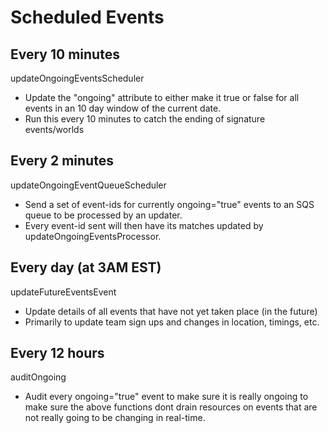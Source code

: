 # Scheduled Events

## Every 10 minutes

updateOngoingEventsScheduler

- Update the "ongoing" attribute to either make it true or false for all events in an 10 day window of the current date.
- Run this every 10 minutes to catch the ending of signature events/worlds

## Every 2 minutes

updateOngoingEventQueueScheduler

- Send a set of event-ids for currently ongoing="true" events to an SQS queue to be processed by an updater.
- Every event-id sent will then have its matches updated by updateOngoingEventsProcessor.

## Every day (at 3AM EST)

updateFutureEventsEvent

- Update details of all events that have not yet taken place (in the future)
- Primarily to update team sign ups and changes in location, timings, etc.

## Every 12 hours

auditOngoing

- Audit every ongoing="true" event to make sure it is really ongoing to make sure the above functions dont drain resources on events that are not really going to be changing in real-time.
